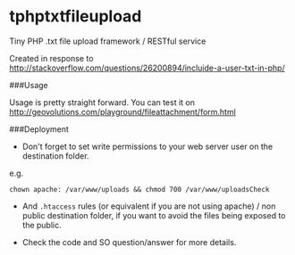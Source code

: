 tphptxtfileupload
=================

Tiny PHP .txt file upload framework / RESTful service

Created in response to http://stackoverflow.com/questions/26200894/incluide-a-user-txt-in-php/


###Usage

Usage is pretty straight forward. You can test it on http://geovolutions.com/playground/fileattachment/form.html


###Deployment

 - Don't forget to set write permissions to your web server user on the destination
folder.

e.g. 

```
chown apache: /var/www/uploads && chmod 700 /var/www/uploadsCheck 
```

 - And `.htaccess` rules (or equivalent if you are not using apache) / non public 
destination folder, if you want to avoid the files being exposed to the public. 


 - Check the code and SO question/answer for more details.
